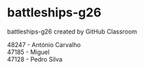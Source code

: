 # battleships-g26
battleships-g26 created by GitHub Classroom

48247 - António Carvalho  
47185 - Miguel  
47128 - Pedro Silva  
